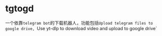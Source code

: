 # tgtogd
一个依靠`telegram bot`的下载机器人，功能包括`Upload telegram files to google drive, `Use yt-dlp to download video and upload to google drive`
